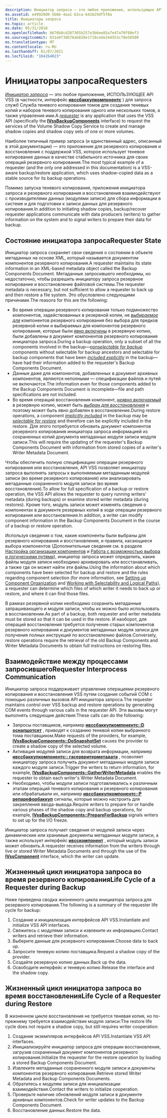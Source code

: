 ```yaml
---
description: Инициатор запроса — это любое приложение, использующее API VSS (в частности, интерфейс Ивссбаккупкомпонентс) для запроса служб служба теневого копирования томов для создания теневых копий и наборов теневого копирования одного или нескольких томов, а также управления ими.
ms.assetid: e49920d0-5b66-4aa1-b3ca-641629df5f8a
title: Инициаторы запроса
ms.topic: article
ms.date: 05/31/2018
ms.openlocfilehash: b676b8cd287365b257e3b6ee85a7e47a70f88ef3
ms.sourcegitcommit: 831e8f3db78ab820e1710cede244553c70e50500
ms.translationtype: MT
ms.contentlocale: ru-RU
ms.lasthandoff: 01/07/2021
ms.locfileid: "104264023"
---
```

# <a name="requesters"></a><span data-ttu-id="dafb0-103">Инициаторы запроса</span><span class="sxs-lookup"><span data-stu-id="dafb0-103">Requesters</span></span>

<span data-ttu-id="dafb0-104">[*Инициатор запроса*](vssgloss-r.md) — это любое приложение, ИСПОЛЬЗУЮЩЕЕ API VSS (в частности, интерфейс [**ивссбаккупкомпонентс**](/windows/desktop/api/VsBackup/nl-vsbackup-ivssbackupcomponents) ) для запроса служб Служба теневого копирования томов для создания теневых копий и наборов теневого копирования одного или нескольких томов, а также управления ими.</span><span class="sxs-lookup"><span data-stu-id="dafb0-104">A [*requester*](vssgloss-r.md) is any application that uses the VSS API (specifically the [**IVssBackupComponents**](/windows/desktop/api/VsBackup/nl-vsbackup-ivssbackupcomponents) interface) to request the services of the Volume Shadow Copy Service to create and manage shadow copies and shadow copy sets of one or more volumes.</span></span>

<span data-ttu-id="dafb0-105">Наиболее типичный пример запроса (и единственный адрес, описанный в этой документации) — это приложение для резервного копирования и восстановления с поддержкой VSS, которое использует теневое копирование данных в качестве стабильного источника для своих операций резервного копирования.</span><span class="sxs-lookup"><span data-stu-id="dafb0-105">The most typical example of a requester (and the only one addressed in this documentation) is a VSS-aware backup/restore application, which uses shadow-copied data as a stable source for its backup operations.</span></span>

<span data-ttu-id="dafb0-106">Помимо запуска теневого копирования, приложения инициатора запроса и резервного копирования и восстановления взаимодействуют с производителями данных (модулями записи) для сбора информации в системе и для подготовки к записи данных для резервного копирования.</span><span class="sxs-lookup"><span data-stu-id="dafb0-106">In addition to initiating shadow copies, backup/recover requester applications communicate with data producers (writers) to gather information on the system and to signal writers to prepare their data for backup.</span></span>

## <a name="requester-state"></a><span data-ttu-id="dafb0-107">Состояние инициатора запроса</span><span class="sxs-lookup"><span data-stu-id="dafb0-107">Requester State</span></span>

<span data-ttu-id="dafb0-108">Инициатор запроса сохраняет свои сведения о состоянии в объекте метаданных на основе XML, который называется документом компонентов резервного копирования.</span><span class="sxs-lookup"><span data-stu-id="dafb0-108">A requester maintains its state information in an XML-based metadata object called the Backup Components Document.</span></span> <span data-ttu-id="dafb0-109">Метаданные запросившего необходимы, но недостаточно, чтобы разрешить инициатору запроса резервное копирование и восстановление файловой системы.</span><span class="sxs-lookup"><span data-stu-id="dafb0-109">The requester metadata is necessary, but not sufficient to allow a requester to back up and then restore a file system.</span></span> <span data-ttu-id="dafb0-110">Это обусловлено следующими причинами.</span><span class="sxs-lookup"><span data-stu-id="dafb0-110">The reasons for this are the following:</span></span>

-   <span data-ttu-id="dafb0-111">Во время операции резервного копирования только подмножество компонентов, задействованных в резервной копии, не [*выбираемое для*](vssgloss-s.md) компонентов резервного копирования без выбора для предков резервной копии и выбираемых для компонентов резервного копирования, которые были [*явно включены*](vssgloss-e.md) в резервную копию, были добавлены в документ компонентов резервного копирования инициатора запроса.</span><span class="sxs-lookup"><span data-stu-id="dafb0-111">During a backup operation, only a subset of all the components involved in the backup—[*nonselectable for backup*](vssgloss-s.md) components without selectable for backup ancestors and selectable for backup components that have been [*included explicitly*](vssgloss-e.md) in the backup—have had their information added to the requester's Backup Components Document.</span></span>
-   <span data-ttu-id="dafb0-112">Данные даже для компонентов, добавленных в документ архивных компонентов, являются неполными — спецификации файлов и путей не включаются.</span><span class="sxs-lookup"><span data-stu-id="dafb0-112">The information even for those components added to the Backup Components Document is incomplete—file and path specifications are not included.</span></span>
-   <span data-ttu-id="dafb0-113">Во время операций восстановления компонент, [*неявно включаемый*](vssgloss-i.md) в резервную копию, может быть [*выбран для восстановления*](vssgloss-s.md) и поэтому может быть явно добавлен в восстановление.</span><span class="sxs-lookup"><span data-stu-id="dafb0-113">During restore operations, a component [*implicitly included*](vssgloss-i.md) in the backup may be [*selectable for restore*](vssgloss-s.md) and therefore can be explicitly included in the restore.</span></span> <span data-ttu-id="dafb0-114">Для этого потребуется обновить документ компонентов резервного копирования инициатора запроса информацией из сохраненных копий документа метаданных модуля записи модуля записи.</span><span class="sxs-lookup"><span data-stu-id="dafb0-114">This will require the updating of the requester's Backup Components Document with information from stored copies of a writer's Writer Metadata Document.</span></span>

<span data-ttu-id="dafb0-115">Чтобы обеспечить полную спецификацию операции резервного копирования или восстановления, API VSS позволяет инициатору запроса выполнять запросы к выполняемым метаданным модулей записи (во время резервного копирования) или анализировать метаданные сохраненного модуля записи (во время восстановления).</span><span class="sxs-lookup"><span data-stu-id="dafb0-115">To allow for full specification of a backup or restore operation, the VSS API allows the requester to query running writers' metadata (during backups) or examine stored writer metadata (during restores).</span></span> <span data-ttu-id="dafb0-116">Кроме того, модуль записи может изменять сведения о компонентах в документе резервных копий в ходе операции резервного копирования или восстановления.</span><span class="sxs-lookup"><span data-stu-id="dafb0-116">In addition, a writer can modify component information in the Backup Components Document in the course of a backup or restore operation.</span></span>

<span data-ttu-id="dafb0-117">Используя сведения о том, какие компоненты были выбраны для резервного копирования и восстановления, и правила, касающиеся выбора компонентов (Дополнительные сведения см. в разделе [Настройка организации компонентов](definition-of-components-by-writers.md) и [Работа с возможностью выбора и логическими путями](working-with-selectability-and-logical-paths.md)), инициатор запроса может определить, какие файлы модуля записи необходимо архивировать или восстанавливать, а также где он может найти эти файлы.</span><span class="sxs-lookup"><span data-stu-id="dafb0-117">Using the information about which components have been selected for backup and restore and the rules regarding component selection (for more information, see [Setting up Component Organization](definition-of-components-by-writers.md) and [Working with Selectability and Logical Paths](working-with-selectability-and-logical-paths.md)), a requester can determine which files of which writer it needs to back up or restore, and where it can find those files.</span></span>

<span data-ttu-id="dafb0-118">В рамках резервной копии необходимо сохранить метаданные запрашивающего и модуля записи, чтобы их можно было использовать в восстановлении.</span><span class="sxs-lookup"><span data-stu-id="dafb0-118">As part of a backup, both requester and writer metadata must be stored so that it can be used in the restore.</span></span> <span data-ttu-id="dafb0-119">И наоборот, для операций восстановления требуется получение старых компонентов резервного копирования и документов метаданных модуля записи для получения полных инструкций по восстановлению файлов.</span><span class="sxs-lookup"><span data-stu-id="dafb0-119">Conversely, restore operations require the retrieval of the old Backup Components and Writer Metadata Documents to obtain full instructions on restoring files.</span></span>

## <a name="requester-interprocess-communication"></a><span data-ttu-id="dafb0-120">Взаимодействие между процессами запросившего</span><span class="sxs-lookup"><span data-stu-id="dafb0-120">Requester Interprocess Communication</span></span>

<span data-ttu-id="dafb0-121">Инициатор запроса поддерживает управление операциями резервного копирования и восстановления VSS путем создания событий COM с помощью различных вызовов API инициатора запроса.</span><span class="sxs-lookup"><span data-stu-id="dafb0-121">The requester maintains control over VSS backup and restore operations by generating COM events through various calls in the requester API.</span></span> <span data-ttu-id="dafb0-122">Эти вызовы могут выполнять следующие действия:</span><span class="sxs-lookup"><span data-stu-id="dafb0-122">These calls can do the following:</span></span>

-   <span data-ttu-id="dafb0-123">Запросы поставщиков, например [**ивссбаккупкомпонентс::D оснапшотсет**](/windows/desktop/api/VsBackup/nf-vsbackup-ivssbackupcomponents-dosnapshotset) , приводят к созданию теневой копии выбранного тома поставщиком.</span><span class="sxs-lookup"><span data-stu-id="dafb0-123">Make requests of the providers, for example, [**IVssBackupComponents::DoSnapshotSet**](/windows/desktop/api/VsBackup/nf-vsbackup-ivssbackupcomponents-dosnapshotset) causes the provider to create a shadow copy of the selected volume.</span></span>
-   <span data-ttu-id="dafb0-124">Активация модулей записи для возврата информации, например [**ивссбаккупкомпонентс:: гасервритерметадата**](/windows/desktop/api/VsBackup/nf-vsbackup-ivssbackupcomponents-gatherwritermetadata) , позволяет инициатору запроса получить документ метаданных модуля записи каждого модуля записи.</span><span class="sxs-lookup"><span data-stu-id="dafb0-124">Trigger the writers to return information, for example, [**IVssBackupComponents::GatherWriterMetadata**](/windows/desktop/api/VsBackup/nf-vsbackup-ivssbackupcomponents-gatherwritermetadata) enables the requester to obtain each writer's Writer Metadata Document.</span></span>
-   <span data-ttu-id="dafb0-125">Необходимо, чтобы модули записи подготавливались к различным этапам операций теневого копирования и резервного копирования или обрабатывали их, например [**ивссбаккупкомпонентс::P репарефорбаккуп**](/windows/desktop/api/VsBackup/nf-vsbackup-ivssbackupcomponents-prepareforbackup) сигналы, которые можно настроить для закрепления ввода-вывода.</span><span class="sxs-lookup"><span data-stu-id="dafb0-125">Require writers to prepare for or handle various phases of the shadow copy and backup operations, for example, [**IVssBackupComponents::PrepareForBackup**](/windows/desktop/api/VsBackup/nf-vsbackup-ivssbackupcomponents-prepareforbackup) signals writers to set up for the I/O freeze.</span></span>

<span data-ttu-id="dafb0-126">Инициатор запроса получает сведения от модулей записи через динамические или хранимые документы метаданных модуля записи, а также использует интерфейс [**ивсскомпонент**](/windows/desktop/api/VsWriter/nl-vswriter-ivsscomponent) , который модуль записи может обновить.</span><span class="sxs-lookup"><span data-stu-id="dafb0-126">A requester receives information from the writers through live or stored Writer Metadata Documents and through the use of the [**IVssComponent**](/windows/desktop/api/VsWriter/nl-vswriter-ivsscomponent) interface, which the writer can update.</span></span>

## <a name="life-cycle-of-a-requester-during-backup"></a><span data-ttu-id="dafb0-127">Жизненный цикл инициатора запроса во время резервного копирования</span><span class="sxs-lookup"><span data-stu-id="dafb0-127">Life Cycle of a Requester during Backup</span></span>

<span data-ttu-id="dafb0-128">Ниже приведена сводка жизненного цикла инициатора запроса для резервного копирования.</span><span class="sxs-lookup"><span data-stu-id="dafb0-128">The following is a summary of the requester life cycle for backup:</span></span>

1.  <span data-ttu-id="dafb0-129">Создание и инициализация интерфейсов API VSS.</span><span class="sxs-lookup"><span data-stu-id="dafb0-129">Instantiate and initialize VSS API interfaces.</span></span>
2.  <span data-ttu-id="dafb0-130">Свяжитесь с модулями записи и извлеките их информацию.</span><span class="sxs-lookup"><span data-stu-id="dafb0-130">Contact writers and retrieve their information.</span></span>
3.  <span data-ttu-id="dafb0-131">Выберите данные для резервного копирования.</span><span class="sxs-lookup"><span data-stu-id="dafb0-131">Choose data to back up.</span></span>
4.  <span data-ttu-id="dafb0-132">Запросите теневую копию поставщика.</span><span class="sxs-lookup"><span data-stu-id="dafb0-132">Request a shadow copy of the provider.</span></span>
5.  <span data-ttu-id="dafb0-133">Создайте резервную копию данных.</span><span class="sxs-lookup"><span data-stu-id="dafb0-133">Back up the data.</span></span>
6.  <span data-ttu-id="dafb0-134">Освободите интерфейс и теневую копию.</span><span class="sxs-lookup"><span data-stu-id="dafb0-134">Release the interface and the shadow copy.</span></span>

## <a name="life-cycle-of-a-requester-during-restore"></a><span data-ttu-id="dafb0-135">Жизненный цикл инициатора запроса во время восстановления</span><span class="sxs-lookup"><span data-stu-id="dafb0-135">Life Cycle of a Requester during Restore</span></span>

<span data-ttu-id="dafb0-136">В жизненном цикле восстановления не требуется теневая копия, но по-прежнему требуется взаимодействие модуля записи:</span><span class="sxs-lookup"><span data-stu-id="dafb0-136">The restore life cycle does not require a shadow copy, but still requires writer cooperation:</span></span>

1.  <span data-ttu-id="dafb0-137">Создание экземпляров интерфейсов API VSS.</span><span class="sxs-lookup"><span data-stu-id="dafb0-137">Instantiate VSS API interfaces.</span></span>
2.  <span data-ttu-id="dafb0-138">Инициализируйте инициатор запроса для операции восстановления, загрузив сохраненный документ компонентов резервного копирования.</span><span class="sxs-lookup"><span data-stu-id="dafb0-138">Initialize the requester for the restore operation by loading a stored Backup Components Document.</span></span>
3.  <span data-ttu-id="dafb0-139">Извлеките метаданные сохраненного модуля записи и документы компонентов резервного копирования.</span><span class="sxs-lookup"><span data-stu-id="dafb0-139">Retrieve stored Writer Metadata and Backup Components Documents.</span></span>
4.  <span data-ttu-id="dafb0-140">Обратитесь к модулям записи для инициализации взаимодействия.</span><span class="sxs-lookup"><span data-stu-id="dafb0-140">Contact the writers to initialize cooperation.</span></span>
5.  <span data-ttu-id="dafb0-141">Проверьте наличие обновлений модуля записи в документе архивных компонентов.</span><span class="sxs-lookup"><span data-stu-id="dafb0-141">Check for writer updates to the Backup Components Document.</span></span>
6.  <span data-ttu-id="dafb0-142">Восстановление данных.</span><span class="sxs-lookup"><span data-stu-id="dafb0-142">Restore the data.</span></span>

 

 



